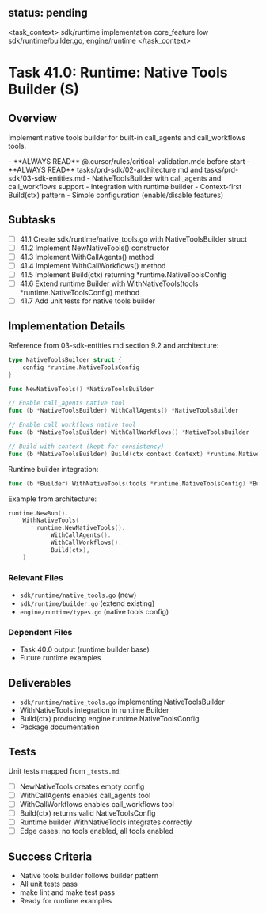 ## status: pending

<task_context>
<domain>sdk/runtime</domain>
<type>implementation</type>
<scope>core_feature</scope>
<complexity>low</complexity>
<dependencies>sdk/runtime/builder.go, engine/runtime</dependencies>
</task_context>

# Task 41.0: Runtime: Native Tools Builder (S)

## Overview

Implement native tools builder for built-in call_agents and call_workflows tools.

<critical>
- **ALWAYS READ** @.cursor/rules/critical-validation.mdc before start
- **ALWAYS READ** tasks/prd-sdk/02-architecture.md and tasks/prd-sdk/03-sdk-entities.md
</critical>

<requirements>
- NativeToolsBuilder with call_agents and call_workflows support
- Integration with runtime builder
- Context-first Build(ctx) pattern
- Simple configuration (enable/disable features)
</requirements>

## Subtasks

- [ ] 41.1 Create sdk/runtime/native_tools.go with NativeToolsBuilder struct
- [ ] 41.2 Implement NewNativeTools() constructor
- [ ] 41.3 Implement WithCallAgents() method
- [ ] 41.4 Implement WithCallWorkflows() method
- [ ] 41.5 Implement Build(ctx) returning *runtime.NativeToolsConfig
- [ ] 41.6 Extend runtime Builder with WithNativeTools(tools *runtime.NativeToolsConfig) method
- [ ] 41.7 Add unit tests for native tools builder

## Implementation Details

Reference from 03-sdk-entities.md section 9.2 and architecture:

```go
type NativeToolsBuilder struct {
    config *runtime.NativeToolsConfig
}

func NewNativeTools() *NativeToolsBuilder

// Enable call_agents native tool
func (b *NativeToolsBuilder) WithCallAgents() *NativeToolsBuilder

// Enable call_workflows native tool
func (b *NativeToolsBuilder) WithCallWorkflows() *NativeToolsBuilder

// Build with context (kept for consistency)
func (b *NativeToolsBuilder) Build(ctx context.Context) *runtime.NativeToolsConfig
```

Runtime builder integration:
```go
func (b *Builder) WithNativeTools(tools *runtime.NativeToolsConfig) *Builder
```

Example from architecture:
```go
runtime.NewBun().
    WithNativeTools(
        runtime.NewNativeTools().
            WithCallAgents().
            WithCallWorkflows().
            Build(ctx),
    )
```

### Relevant Files

- `sdk/runtime/native_tools.go` (new)
- `sdk/runtime/builder.go` (extend existing)
- `engine/runtime/types.go` (native tools config)

### Dependent Files

- Task 40.0 output (runtime builder base)
- Future runtime examples

## Deliverables

- `sdk/runtime/native_tools.go` implementing NativeToolsBuilder
- WithNativeTools integration in runtime Builder
- Build(ctx) producing engine runtime.NativeToolsConfig
- Package documentation

## Tests

Unit tests mapped from `_tests.md`:

- [ ] NewNativeTools creates empty config
- [ ] WithCallAgents enables call_agents tool
- [ ] WithCallWorkflows enables call_workflows tool
- [ ] Build(ctx) returns valid NativeToolsConfig
- [ ] Runtime builder WithNativeTools integrates correctly
- [ ] Edge cases: no tools enabled, all tools enabled

## Success Criteria

- Native tools builder follows builder pattern
- All unit tests pass
- make lint and make test pass
- Ready for runtime examples
